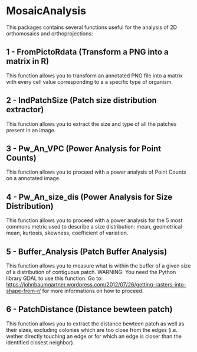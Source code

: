 # MosaicAnalysis
This packages contains several functions useful for the analysis of 2D orthomosaics and orthoprojections:

## 1 - FromPictoRdata (Transform a PNG into a matrix in R)
This function allows you to transform an annotated PNG file into a matrix with every cell value corresponding to a a specific type of organism.

## 2 - IndPatchSize (Patch size distribution extractor)
This function allows you to extract the size and type of all the patches present in an image.

## 3 - Pw_An_VPC (Power Analysis for Point Counts)
This function allows you to proceed with a power analysis of Point Counts on a annotated image.

## 4 - Pw_An_size_dis (Power Analysis for Size Distribution)
This function allows you to proceed with a power analysis for the 5 most commons metric used to describe a size distribution: mean, geometrical mean, kurtosis, skewness, coefficient of variation.

## 5 - Buffer_Analysis (Patch Buffer Analysis) 
This function allows you to measure what is within the buffer of a given size of a distribution of contiguous patch. WARNING: You need the Python library GDAL to use this function. Go to: https://johnbaumgartner.wordpress.com/2012/07/26/getting-rasters-into-shape-from-r/ for more informations on how to proceed.

## 6 - PatchDistance (Distance bewteen patch)
This function allows you to extract the distance bewteen patch as well as their sizes, excluding colonies which are too close from the edges (i.e. wether directly touching an edge or for which an edge is closer than the identified closest neighbor).

